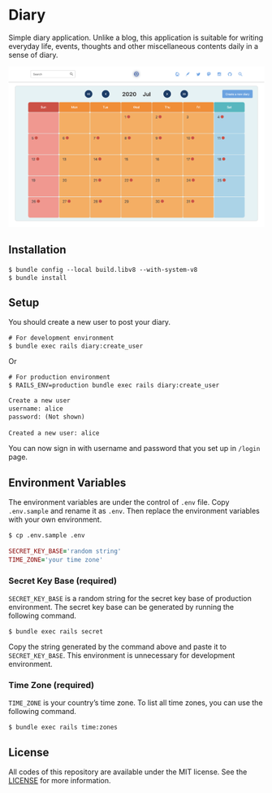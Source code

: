 # Diary
Simple diary application. Unlike a blog, this application is suitable for writing everyday life, events, thoughts and other miscellaneous contents daily in a sense of diary.

![Diary](./diary.png)

## Installation
```
$ bundle config --local build.libv8 --with-system-v8
$ bundle install
```

## Setup
You should create a new user to post your diary.

```
# For development environment
$ bundle exec rails diary:create_user
```
Or
```
# For production environment
$ RAILS_ENV=production bundle exec rails diary:create_user
```
```
Create a new user
username: alice
password: (Not shown)

Created a new user: alice
```

You can now sign in with username and password that you set up in `/login` page.

## Environment Variables
The environment variables are under the control of `.env` file. Copy `.env.sample` and rename it as `.env`. Then replace the environment variables with your own environment.

```bash
$ cp .env.sample .env
```

```Ruby
SECRET_KEY_BASE='random string'
TIME_ZONE='your time zone'
```

### Secret Key Base (required)
`SECRET_KEY_BASE` is a random string for the secret key base of production environment. The secret key base can be generated by running the following command.

```
$ bundle exec rails secret
```

Copy the string generated by the command above and paste it to `SECRET_KEY_BASE`. This environment is unnecessary for development environment.

### Time Zone (required)
`TIME_ZONE` is your country’s time zone. To list all time zones, you can use the following command.

```
$ bundle exec rails time:zones
```

## License
All codes of this repository are available under the MIT license. See the [LICENSE](https://github.com/noraworld/diary.noraworld.jp/blob/master/LICENSE) for more information.
